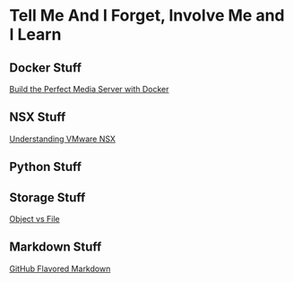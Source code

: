 # Tell Me And I Forget, Involve Me and I Learn

## Docker Stuff
[Build the Perfect Media Server with Docker](https://blog.linuxserver.io/2017/06/24/the-perfect-media-server-2017/)

## NSX Stuff
[Understanding VMware NSX](https://www.juniper.net/documentation/en_US/release-independent/nce/topics/concept/metafabric-2.0-vmware-nsx.html)

## Python Stuff

## Storage Stuff
[Object vs File](https://cloudian.com/blog/object-storage-vs-file-storage/)

## Markdown Stuff
[GitHub Flavored Markdown](https://guides.github.com/features/mastering-markdown/)


